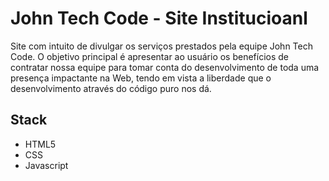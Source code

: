 # John Tech Code - Site Institucioanl

Site com intuito de divulgar os serviços prestados pela equipe John Tech Code. O objetivo principal é apresentar ao usuário os benefícios de contratar nossa equipe para tomar conta do desenvolvimento de toda uma presença impactante na Web, tendo em vista a liberdade que o desenvolvimento através do código puro nos dá.

## Stack

- HTML5
- CSS
- Javascript

